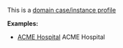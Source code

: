 This is a [domain case/instance profile](profiles.html#domain-profiles)

**Examples:**

*   [ACME Hospital](Organization-chf-scenario1-organization.html) ACME Hospital